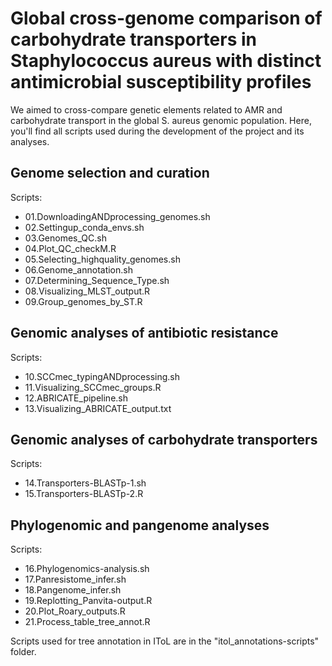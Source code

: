 # Global cross-genome comparison of carbohydrate transporters in Staphylococcus aureus with distinct antimicrobial susceptibility profiles
We aimed to cross-compare genetic elements related to AMR and carbohydrate transport in the global S. aureus genomic population. Here, you'll find all scripts used during the development of the project and its analyses.  

## Genome selection and curation



Scripts: 
- 01.DownloadingANDprocessing_genomes.sh
- 02.Settingup_conda_envs.sh
- 03.Genomes_QC.sh
- 04.Plot_QC_checkM.R
- 05.Selecting_highquality_genomes.sh
- 06.Genome_annotation.sh
- 07.Determining_Sequence_Type.sh
- 08.Visualizing_MLST_output.R
- 09.Group_genomes_by_ST.R

## Genomic analyses of antibiotic resistance
Scripts:
- 10.SCCmec_typingANDprocessing.sh
- 11.Visualizing_SCCmec_groups.R
- 12.ABRICATE_pipeline.sh
- 13.Visualizing_ABRICATE_output.txt

## Genomic analyses of carbohydrate transporters 
Scripts:
- 14.Transporters-BLASTp-1.sh
- 15.Transporters-BLASTp-2.R

## Phylogenomic and pangenome analyses
Scripts:
- 16.Phylogenomics-analysis.sh
- 17.Panresistome_infer.sh
- 18.Pangenome_infer.sh
- 19.Replotting_Panvita-output.R
- 20.Plot_Roary_outputs.R
- 21.Process_table_tree_annot.R

Scripts used for tree annotation in IToL are in the "itol_annotations-scripts" folder.

